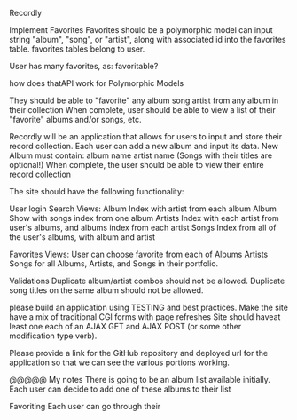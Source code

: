 Recordly

Implement Favorites 
Favorites should be a polymorphic model
can input string "album", "song", or "artist", along with associated id 
into the favorites table. 
favorites tables belong to user.

User has many favorites, as: favoritable?

how does thatAPI work for Polymorphic Models


They should be able to "favorite" any 
  album
  song
  artist
  from any album in their collection 
When complete, user should be able to view a list of their "favorite" albums and/or songs, etc.



Recordly will be an application that allows for users to input and store their record collection.
Each user can add a new album and input its data.
  New Album must contain: 
  album name
  artist name (Songs with their titles are optional!)
When complete, the user should be able to view their entire record collection 




The site should have the following functionality:

User login
Search
Views:
  Album Index with artist from each album
  Album Show with songs index from one album
  Artists Index with each artist from user's albums, 
    and albums index from each artist
  Songs Index from all of the user's albums, with album and artist

Favorites Views: User can choose favorite from each of
  Albums
  Artists
  Songs
  for all Albums, Artists, and Songs in their portfolio.

Validations
  Duplicate album/artist combos should not be allowed. 
  Duplicate song titles on the same album should not be allowed. 

please build an application using TESTING and best practices. 
Make the site have a mix of traditional CGI forms with page refreshes
Site should haveat least one each of 
  an AJAX GET 
  and AJAX POST (or some other modification type verb).

Please provide a link for the GitHub repository and deployed url for the application so that we can see the various portions working.

@@@@@ My notes
There is going to be an album list available initially.
Each user can decide to add one of these albums to their list


Favoriting
Each user can go through their 